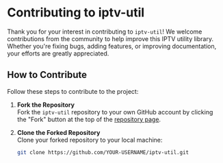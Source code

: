 # Contributing to iptv-util

Thank you for your interest in contributing to `iptv-util`! We welcome contributions from the community to help improve this IPTV utility library. Whether you're fixing bugs, adding features, or improving documentation, your efforts are greatly appreciated.

## How to Contribute

Follow these steps to contribute to the project:

1. **Fork the Repository**  
   Fork the `iptv-util` repository to your own GitHub account by clicking the "Fork" button at the top of the [repository page](https://github.com/sefakozan/iptv-util).

2. **Clone the Forked Repository**  
   Clone your forked repository to your local machine:
   ```bash
   git clone https://github.com/YOUR-USERNAME/iptv-util.git
   ```
